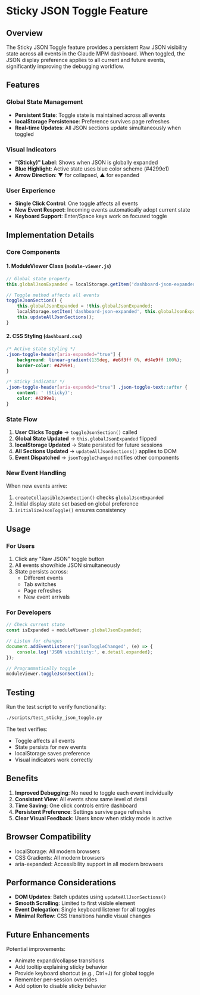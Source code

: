 # Sticky JSON Toggle Feature

## Overview

The Sticky JSON Toggle feature provides a persistent Raw JSON visibility state across all events in the Claude MPM dashboard. When toggled, the JSON display preference applies to all current and future events, significantly improving the debugging workflow.

## Features

### Global State Management
- **Persistent State**: Toggle state is maintained across all events
- **localStorage Persistence**: Preference survives page refreshes
- **Real-time Updates**: All JSON sections update simultaneously when toggled

### Visual Indicators
- **"(Sticky)" Label**: Shows when JSON is globally expanded
- **Blue Highlight**: Active state uses blue color scheme (#4299e1)
- **Arrow Direction**: ▼ for collapsed, ▲ for expanded

### User Experience
- **Single Click Control**: One toggle affects all events
- **New Event Respect**: Incoming events automatically adopt current state
- **Keyboard Support**: Enter/Space keys work on focused toggle

## Implementation Details

### Core Components

#### 1. ModuleViewer Class (`module-viewer.js`)
```javascript
// Global state property
this.globalJsonExpanded = localStorage.getItem('dashboard-json-expanded') === 'true';

// Toggle method affects all events
toggleJsonSection() {
    this.globalJsonExpanded = !this.globalJsonExpanded;
    localStorage.setItem('dashboard-json-expanded', this.globalJsonExpanded.toString());
    this.updateAllJsonSections();
}
```

#### 2. CSS Styling (`dashboard.css`)
```css
/* Active state styling */
.json-toggle-header[aria-expanded="true"] {
    background: linear-gradient(135deg, #e6f3ff 0%, #d4e9ff 100%);
    border-color: #4299e1;
}

/* Sticky indicator */
.json-toggle-header[aria-expanded="true"] .json-toggle-text::after {
    content: ' (Sticky)';
    color: #4299e1;
}
```

### State Flow

1. **User Clicks Toggle** → `toggleJsonSection()` called
2. **Global State Updated** → `this.globalJsonExpanded` flipped
3. **localStorage Updated** → State persisted for future sessions
4. **All Sections Updated** → `updateAllJsonSections()` applies to DOM
5. **Event Dispatched** → `jsonToggleChanged` notifies other components

### New Event Handling

When new events arrive:
1. `createCollapsibleJsonSection()` checks `globalJsonExpanded`
2. Initial display state set based on global preference
3. `initializeJsonToggle()` ensures consistency

## Usage

### For Users
1. Click any "Raw JSON" toggle button
2. All events show/hide JSON simultaneously
3. State persists across:
   - Different events
   - Tab switches
   - Page refreshes
   - New event arrivals

### For Developers
```javascript
// Check current state
const isExpanded = moduleViewer.globalJsonExpanded;

// Listen for changes
document.addEventListener('jsonToggleChanged', (e) => {
    console.log('JSON visibility:', e.detail.expanded);
});

// Programmatically toggle
moduleViewer.toggleJsonSection();
```

## Testing

Run the test script to verify functionality:
```bash
./scripts/test_sticky_json_toggle.py
```

The test verifies:
- Toggle affects all events
- State persists for new events
- localStorage saves preference
- Visual indicators work correctly

## Benefits

1. **Improved Debugging**: No need to toggle each event individually
2. **Consistent View**: All events show same level of detail
3. **Time Saving**: One click controls entire dashboard
4. **Persistent Preference**: Settings survive page refreshes
5. **Clear Visual Feedback**: Users know when sticky mode is active

## Browser Compatibility

- localStorage: All modern browsers
- CSS Gradients: All modern browsers
- aria-expanded: Accessibility support in all modern browsers

## Performance Considerations

- **DOM Updates**: Batch updates using `updateAllJsonSections()`
- **Smooth Scrolling**: Limited to first visible element
- **Event Delegation**: Single keyboard listener for all toggles
- **Minimal Reflow**: CSS transitions handle visual changes

## Future Enhancements

Potential improvements:
- Animate expand/collapse transitions
- Add tooltip explaining sticky behavior
- Provide keyboard shortcut (e.g., Ctrl+J) for global toggle
- Remember per-session overrides
- Add option to disable sticky behavior